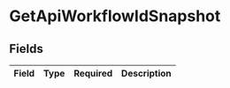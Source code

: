 # GetApiWorkflowIdSnapshot


## Fields

| Field       | Type        | Required    | Description |
| ----------- | ----------- | ----------- | ----------- |